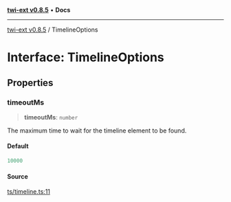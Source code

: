 [**twi-ext v0.8.5**](../README.md) • **Docs**

***

[twi-ext v0.8.5](../README.md) / TimelineOptions

# Interface: TimelineOptions

## Properties

### timeoutMs

> **timeoutMs**: `number`

The maximum time to wait for the timeline element to be found.

#### Default

```ts
10000
```

#### Source

[ts/timeline.ts:11](https://github.com/Robot-Inventor/twi-ext/blob/49c4831d073e47b89f0cc5d38bd479b62257a1f7/src/ts/timeline.ts#L11)
